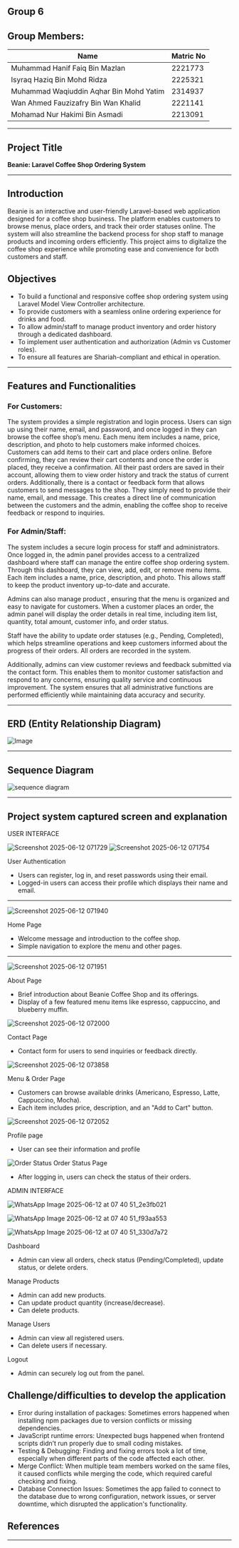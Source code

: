 ## Group 6
## Group Members:

| Name                                        | Matric No      |
|---------------------------------------------|----------------|
| Muhammad Hanif Faiq Bin Mazlan              | 2221773        |
| Isyraq Haziq Bin Mohd Ridza                 | 2225321        |
| Muhammad Waqiuddin Aqhar Bin Mohd Yatim     | 2314937        |
| Wan Ahmed Fauzizafry Bin Wan Khalid         | 2221141        |
| Mohamad Nur Hakimi Bin Asmadi               | 2213091        |

---

## Project Title

**Beanie: Laravel Coffee Shop Ordering System**

---

## Introduction

Beanie is an interactive and user-friendly Laravel-based web application designed for a coffee shop business. The platform enables customers to browse menus, place orders, and track their order statuses online. The system will also streamline the backend process for shop staff to manage products  and incoming orders efficiently. This project aims to digitalize the coffee shop experience while promoting ease and convenience for both customers and staff.

## Objectives

- To build a functional and responsive coffee shop ordering system using Laravel Model View Controller architecture.
- To provide customers with a seamless online ordering experience for drinks and food.
- To allow admin/staff to manage product inventory and order history through a dedicated dashboard.
- To implement user authentication and authorization (Admin vs Customer roles).
- To ensure all features are Shariah-compliant and ethical in operation.

---

## Features and Functionalities

### For Customers:

  The system provides a simple registration and login process. Users can sign up using their name, email, and password, and once logged in they can browse the coffee shop’s menu. Each menu item includes a name, price, description, and photo to help customers make informed choices. Customers can add items to their cart and place orders online. Before confirming, they can review their cart contents and once the order is placed, they receive a confirmation. All their past orders are saved in their account, allowing them to view order history and track the status of current orders. Additionally, there is a contact or feedback form that allows customers to send messages to the shop. They simply need to provide their name, email, and message. This creates a direct line of communication between the customers and the admin, enabling the coffee shop to receive feedback or respond to inquiries.

### For Admin/Staff:

  The system includes a secure login process for staff and administrators. Once logged in, the admin panel provides access to a centralized dashboard where staff can manage the entire coffee shop ordering system. Through this dashboard, they can view, add, edit, or remove menu items. Each item includes a name, price, description, and photo. This allows staff to keep the product inventory up-to-date and accurate.

Admins can also manage product , ensuring that the menu is organized and easy to navigate for customers. When a customer places an order, the admin panel will display the order details in real time, including item list, quantity, total amount, customer info, and order status.

Staff have the ability to update order statuses (e.g., Pending, Completed), which helps streamline operations and keep customers informed about the progress of their orders. All orders are recorded in the system.

Additionally, admins can view customer reviews and feedback submitted via the contact form. This enables them to monitor customer satisfaction and respond to any concerns, ensuring quality service and continuous improvement. The system ensures that all administrative functions are performed efficiently while maintaining data accuracy and security.

---

## ERD (Entity Relationship Diagram)
![Image](https://github.com/user-attachments/assets/1ab7a943-3de9-4a87-aa69-c82c6c04d9c7)

---

## Sequence Diagram
![sequence diagram](https://github.com/user-attachments/assets/dffddb51-2692-4001-93c2-b3132f7ebc20)

---

## Project system captured screen and explanation

USER INTERFACE

![Screenshot 2025-06-12 071729](https://github.com/user-attachments/assets/82ff923b-98c9-4cf6-83ce-30c97e62ee45)
![Screenshot 2025-06-12 071754](https://github.com/user-attachments/assets/54a445bf-55b5-46e1-9375-9fe59b1eb54a)

User Authentication

- Users can register, log in, and reset passwords using their email.
- Logged-in users can access their profile which displays their name and email.

---
   
 ![Screenshot 2025-06-12 071940](https://github.com/user-attachments/assets/e2bfa9f2-3c75-4b55-856c-f5c4c4756944)
 
 Home Page

- Welcome message and introduction to the coffee shop.
- Simple navigation to explore the menu and other pages.

---
   
 ![Screenshot 2025-06-12 071951](https://github.com/user-attachments/assets/c8484bae-8043-46af-ae36-f38bd587812a)
 
 About Page

- Brief introduction about Beanie Coffee Shop and its offerings.
- Display of a few featured menu items like espresso, cappuccino, and blueberry muffin.
    
 ![Screenshot 2025-06-12 072000](https://github.com/user-attachments/assets/85163e76-6436-4ac4-a5bb-9736484cd83b)

 Contact Page
 - Contact form for users to send inquiries or feedback directly.
    
 ![Screenshot 2025-06-12 073858](https://github.com/user-attachments/assets/4c989f97-9bc2-422d-af65-872172cdc73f)

 Menu & Order Page

- Customers can browse available drinks (Americano, Espresso, Latte, Cappuccino, Mocha).
- Each item includes price, description, and an "Add to Cart" button.

 ![Screenshot 2025-06-12 072052](https://github.com/user-attachments/assets/c35bf236-eabb-4daf-900f-bdff78110e45)

 Profile page
 - User can see their information and profile
   
 ![Order Status](https://github.com/user-attachments/assets/e6c14a5d-3c91-4807-af5a-130f71185897)
 Order Status Page
- After logging in, users can check the status of their orders.



ADMIN INTERFACE

![WhatsApp Image 2025-06-12 at 07 40 51_2e3fb021](https://github.com/user-attachments/assets/81aabd09-8d70-4093-a470-6a9deec1d786)

![WhatsApp Image 2025-06-12 at 07 40 51_f93aa553](https://github.com/user-attachments/assets/769533f3-e04e-4e25-a3f7-5e35d1ecdb19)

![WhatsApp Image 2025-06-12 at 07 40 51_330d7a72](https://github.com/user-attachments/assets/88cc095d-fdcd-4d53-9a9f-ed5da96f2b66)

Dashboard
- Admin can view all orders, check status (Pending/Completed), update status, or delete orders.

Manage Products
- Admin can add new products.
- Can update product quantity (increase/decrease).
- Can delete products.

Manage Users
- Admin can view all registered users.
- Can delete users if necessary.

Logout
- Admin can securely log out from the panel.

## Challenge/difficulties to develop the application

- Error during installation of packages: Sometimes errors happened when installing npm packages due to version conflicts or missing dependencies.
- JavaScript runtime errors: Unexpected bugs happened when frontend scripts didn’t run properly due to small coding mistakes.
- Testing & Debugging: Finding and fixing errors took a lot of time, especially when different parts of the code affected each other.
- Merge Conflict: When multiple team members worked on the same files, it caused conflicts while merging the code, which required careful checking and fixing.
- Database Connection Issues: Sometimes the app failed to connect to the database due to wrong configuration, network issues, or server downtime, which disrupted the application's functionality.


## References


---

